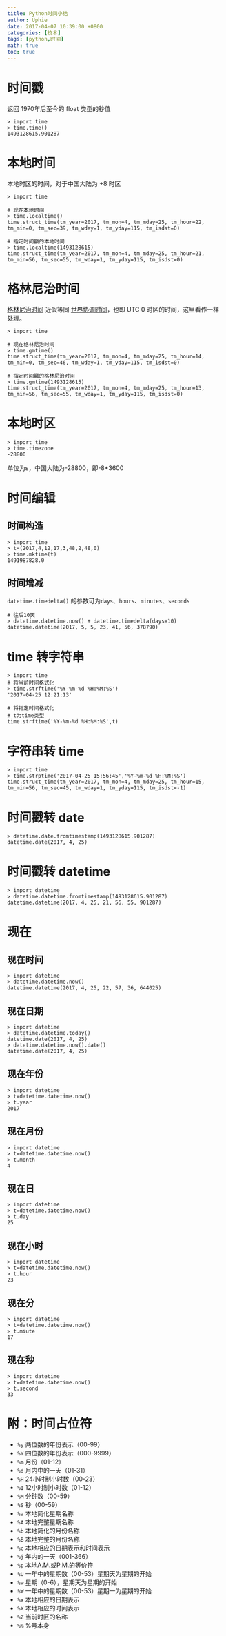 ```yaml
---
title: Python时间小结
author: Uphie
date: 2017-04-07 10:39:00 +0800
categories: [技术]
tags: [python,时间]
math: true
toc: true
---
```



# 时间戳
返回 1970年后至今的 float 类型的秒值
```
> import time
> time.time()
1493128615.901287
```

# 本地时间
本地时区的时间，对于中国大陆为 +8 时区
```
> import time

# 现在本地时间
> time.localtime()
time.struct_time(tm_year=2017, tm_mon=4, tm_mday=25, tm_hour=22, tm_min=0, tm_sec=39, tm_wday=1, tm_yday=115, tm_isdst=0)

# 指定时间戳的本地时间
> time.localtime(1493128615)
time.struct_time(tm_year=2017, tm_mon=4, tm_mday=25, tm_hour=21, tm_min=56, tm_sec=55, tm_wday=1, tm_yday=115, tm_isdst=0)
```

# 格林尼治时间
[格林尼治时间](https://zh.wikipedia.org/wiki/%E6%A0%BC%E6%9E%97%E5%B0%BC%E6%B2%BB%E5%B9%B3%E6%97%B6) 近似等同 [世界协调时间](https://zh.wikipedia.org/wiki/%E5%8D%8F%E8%B0%83%E4%B8%96%E7%95%8C%E6%97%B6)，也即 UTC 0 时区的时间，这里看作一样处理。
```
> import time

# 现在格林尼治时间
> time.gmtime()
time.struct_time(tm_year=2017, tm_mon=4, tm_mday=25, tm_hour=14, tm_min=0, tm_sec=46, tm_wday=1, tm_yday=115, tm_isdst=0)

# 指定时间戳的格林尼治时间
> time.gmtime(1493128615)
time.struct_time(tm_year=2017, tm_mon=4, tm_mday=25, tm_hour=13, tm_min=56, tm_sec=55, tm_wday=1, tm_yday=115, tm_isdst=0)
```
# 本地时区
```
> import time
> time.timezone
-28800
```
单位为s，中国大陆为-28800，即-8*3600
# 时间编辑
## 时间构造
```
> import time
> t=(2017,4,12,17,3,48,2,48,0)
> time.mktime(t)
1491987828.0
```
## 时间增减
`datetime.timedelta()` 的参数可为`days`、`hours`、`minutes`、`seconds`
```
# 往后10天
> datetime.datetime.now() + datetime.timedelta(days=10)
datetime.datetime(2017, 5, 5, 23, 41, 56, 378790)
```
# time 转字符串
```
> import time
# 将当前时间格式化
> time.strftime('%Y-%m-%d %H:%M:%S')
'2017-04-25 12:21:13'

# 将指定时间格式化
# t为time类型
time.strftime('%Y-%m-%d %H:%M:%S',t)
```

# 字符串转 time
```
> import time
> time.strptime('2017-04-25 15:56:45','%Y-%m-%d %H:%M:%S')
time.struct_time(tm_year=2017, tm_mon=4, tm_mday=25, tm_hour=15, tm_min=56, tm_sec=45, tm_wday=1, tm_yday=115, tm_isdst=-1)
```

# 时间戳转 date

```
> datetime.date.fromtimestamp(1493128615.901287)
datetime.date(2017, 4, 25)
```
# 时间戳转 datetime
```
> import datetime
> datetime.datetime.fromtimestamp(1493128615.901287)
datetime.datetime(2017, 4, 25, 21, 56, 55, 901287)
```
# 现在
## 现在时间
```
> import datetime
> datetime.datetime.now()
datetime.datetime(2017, 4, 25, 22, 57, 36, 644025)
```

## 现在日期
```
> import datetime
> datetime.datetime.today()
datetime.date(2017, 4, 25)
> datetime.datetime.now().date()
datetime.date(2017, 4, 25)
```

## 现在年份
```
> import datetime
> t=datetime.datetime.now()
> t.year
2017
```
## 现在月份
```
> import datetime
> t=datetime.datetime.now()
> t.month
4
```
## 现在日
```
> import datetime
> t=datetime.datetime.now()
> t.day
25
```
## 现在小时
```
> import datetime
> t=datetime.datetime.now()
> t.hour
23
```
## 现在分
```
> import datetime
> t=datetime.datetime.now()
> t.miute
17
```
## 现在秒
```
> import datetime
> t=datetime.datetime.now()
> t.second
33
```
# 附：时间占位符

- `%y` 两位数的年份表示（00-99）
- `%Y` 四位数的年份表示（000-9999）
- `%m` 月份（01-12）
- `%d` 月内中的一天（01-31）
- `%H` 24小时制小时数（00-23）
- `%I` 12小时制小时数（01-12）
- `%M` 分钟数（00-59）
- `%S` 秒（00-59）
- `%a` 本地简化星期名称
- `%A` 本地完整星期名称
- `%b` 本地简化的月份名称
- `%B` 本地完整的月份名称
- `%c` 本地相应的日期表示和时间表示
- `%j` 年内的一天（001-366）
- `%p` 本地A.M.或P.M.的等价符
- `%U` 一年中的星期数（00-53）星期天为星期的开始
- `%w` 星期（0-6），星期天为星期的开始
- `%W` 一年中的星期数（00-53）星期一为星期的开始
- `%x` 本地相应的日期表示
- `%X` 本地相应的时间表示
- `%Z` 当前时区的名称
- `%%` %号本身
